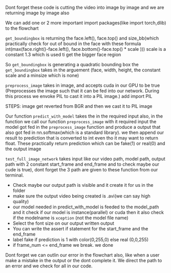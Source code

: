 Dont forget these code is cutting the video into image by image and we are returning image by image also

We can add one or 2 more important import packages(like import torch,dlib) to the flowchart

`get_boundingbox` is returning the face.left(), face.top() and size_bb(which practically check for out of bound in the face with these formula int(max(face.right()-face.left(), face.bottom()-face.top() * scale )))
scale is a constant 1.3 which is used ti get the bigger face region

So `get_boundingbox` is generating a quadratic bounding box
the `get_boundingbox` takes in the arguement (face, width, height, the constant scale and a minsize which is none)



`preprocess_image` takes in image, and accepts cuda in our GPU to be true (Preprocesses the image such that it can be fed into our network. During this process we envoke PIL to cast it into a PIL image.) add import PIL

STEPS: image get reverted from BGR and then we cast it to PIL image


Our function `predict_with_model` takes the in the required input also, in the function we call our function `preprocess_image` with it required input
the model got fed in the `preprocess_image` function and produce a output that also got fed in nn.softmax(which is a standard library). we then append our result to prediction that is converted to int even tho it may want to return float.
These practically return prediction which can be fake(1) or real(0) and the output image




`test_full_image_network` takes input like our video path, model path, output path with 2 constant start_frame and end_frame and to check maybe our cude is true), dont forget the 3 path are given to these function from our terminal. 
 - Check maybe our output path is visible and it create it for us in the folder
 - make sure the output video being created is .avi(we can say high quality)
 - our model needed in predict_with_model is feeded to the model_path and it check if our model is instance(parallel) or cuda then it also check if the modelname is `xception` (not the model file name)
 - Select the font size on our output written output
 - You can write the assert if statement for the start_frame and the end_frame
 - label fake if prediction is 1 with color(0,255,0) else real (0,0,255)
 - if frame_num <= end_frame we break. we done




 Dont forget we can outlin our error in the flowchart also, like when a user make a mistake in the output or the dont complete it. We direct the path to an error and we check for all in our code.


